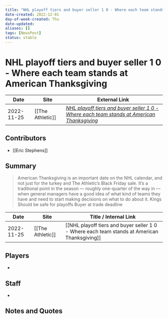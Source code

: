 ```yaml
---
title: "NHL playoff tiers and buyer seller 1 0 - Where each team stands at American Thanksgiving"
date-created: 2022-12-01
day-of-week-created: Thu
date-updated: 
aliases: []
tags: [NewsPost]
status: stable
---
```


# NHL playoff tiers and buyer seller 1 0 - Where each team stands at American Thanksgiving

| Date       | Site             | External Link                                                                                                                                                                           |
| ---------- | ---------------- | --------------------------------------------------------------------------------------------------------------------------------------------------------------------------------------- |
| 2022-11-25 | [[The Athletic]] | [*NHL playoff tiers and buyer seller 1 0 - Where each team stands at American Thanksgiving*](https://theathletic.com/3927832/2022/11/25/nhl-trade-deadline-buyer-seller-playoff-tiers/) |

## Contributors
- [[Eric Stephens]]

## Summary
> American Thanksgiving is an important date on the NHL calendar, and not just for the turkey and The Athletic’s Black Friday sale. It’s a traditional point in the season — roughly one-quarter of the way in — when general managers have a good idea of what kind of teams they have and need to start making decisions on what to do about it.
> Kings
> Should be safe for playoffs
> Buyer at trade deadline

| Date       | Site             | Title / Internal Link                                                                        |
| ---------- | ---------------- | -------------------------------------------------------------------------------------------- |
| 2022-11-25 | [[The Athletic]] | [[NHL playoff tiers and buyer seller 1 0 - Where each team stands at American Thanksgiving]] |

## Players
- 

## Staff
- 

## Notes and Quotes
> 

